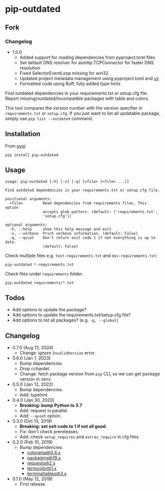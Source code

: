
# pip-outdated

## Fork

### Changelog

- 1.0.0
  - Added support for reading dependencies from pyproject.toml files
  - Set default DNS resolver for aiohttp.TCPConnector for faster DNS resolution
  - Fixed SelectorEventLoop missing for win32
  - Updated project metadata management using pyproject.toml and [uv](https://github.com/astral-sh/uv)
  - Formatted code using Ruff, fully added type hints

Find outdated dependencies in your requirements.txt or setup.cfg file.
Report missing/outdated/incompatible packages with table and colors.

This tool compares the version number with the version specifier in
`requirements.txt` or `setup.cfg`. If you just want to list all
updatable package, simply use `pip list --outdated` command.

## Installation

From [pypi](https://pypi.org/project/pip-outdated/)

    pip install pip-outdated

## Usage

    usage: pip-outdated [-h] [-v] [-q] [<file> [<file> ...]]

    Find outdated dependencies in your requirements.txt or setup.cfg file.

    positional arguments:
      <file>         Read dependencies from requirements files. This option
                     accepts glob pattern. (default: ['requirements.txt',
                     'setup.cfg'])

    optional arguments:
      -h, --help     show this help message and exit
      -v, --verbose  Print verbose information. (default: False)
      -q, --quiet    Don't return exit code 1 if not everything is up to date.
                     (default: False)

Check multiple files e.g. `test-requirements.txt` and
`dev-requirements.txt`:

    pip-outdated *-requirements.txt

Check files under `requirements` folder:

    pip-outdated requirements/*.txt

## Todos

- Add options to update the package?
- Add options to update the requirements.txt/setup.cfg file?
- Add options to list all packages? (e.g. `-g, --global`)

## Changelog

- 0.7.0 (Aug 13, 2024)
    - Change: ignore `InvalidVersion` error.
- 0.6.0 (Jan 1, 2023)
    - Bump dependencies.
    - Drop cchardet.
    - Change: fetch package version from `pip` CLI, so we can get
        package version in venv.
- 0.5.0 (Jan 12, 2022)
    - Bump dependencies.
    - Add: typehint.
- 0.4.0 (Jan 30, 2020)
    - **Breaking: bump Python to 3.7**
    - Add: request in parallel.
    - Add: `--quiet` option.
- 0.3.0 (Oct 13, 2019)
    - **Breaking: set exit code to 1 if not all good.**
    - Fix: don\'t check prereleases.
    - Add: check `setup_requires` and `extras_require` in cfg files.
- 0.2.0 (Feb 10, 2019)
    - Bump dependencies:
        - <colorama@0.4.x>
        - <packaging@19.x>
        - <requests@2.x>
        - <termcolor@1.x>
        - <terminaltables@3.x>
- 0.1.0 (May 12, 2018)
    - First release.
